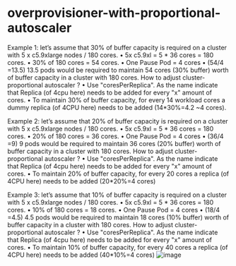 # overprovisioner-with-proportional-autoscaler





Example 1: let’s assume that 30% of buffer capacity is required on a cluster with 5 x c5.9xlarge nodes / 180 cores.
•	5x c5.9xl = 5 * 36 cores = 180 cores.
•	30% of 180 cores = 54 cores.
•	One Pause Pod = 4 cores
•	(54/4 =13.5) 13.5 pods would be required to maintain 54 cores (30% buffer) worth of buffer capacity in a cluster with 180 cores.
How to adjust cluster-proportional autoscaler ?
•	Use "coresPerReplica". As the name indicate that Replica (of 4cpu here) needs to be added for every "x" amount of cores.
•	To maintain 30% of buffer capacity, for every 14 workload cores a dummy replica (of 4CPU here) needs to be added (14*30%=4.2 ~4 cores).
 
Example 2: let’s assume that 20% of buffer capacity is required on a cluster with 5 x c5.9xlarge nodes / 180 cores.
•	5x c5.9xl = 5 * 36 cores = 180 cores.
•	20% of 180 cores = 36 cores.
•	One Pause Pod = 4 cores
•	(36/4 =9) 9 pods would be required to maintain 36 cores (20% buffer) worth of buffer capacity in a cluster with 180 cores.
How to adjust cluster-proportional autoscaler ?
•	Use "coresPerReplica". As the name indicate that Replica (of 4cpu here) needs to be added for every "x" amount of cores.
•	To maintain 20% of buffer capacity, for every 20 cores a replica (of 4CPU here) needs to be added (20*20%=4 cores)
 
Example 3: let’s assume that 10% of buffer capacity is required on a cluster with 5 x c5.9xlarge nodes / 180 cores.
•	5x c5.9xl = 5 * 36 cores = 180 cores.
•	10% of 180 cores = 18 cores.
•	One Pause Pod = 4 cores
•	(18/4 =4.5) 4.5 pods would be required to maintain 18 cores (10% buffer) worth of buffer capacity in a cluster with 180 cores.
How to adjust cluster-proportional autoscaler ?
•	Use "coresPerReplica". As the name indicate that Replica (of 4cpu here) needs to be added for every "x" amount of cores.
•	To maintain 10% of buffer capacity, for every 40 cores a replica (of 4CPU here) needs to be added (40*10%=4 cores)
![image](https://user-images.githubusercontent.com/35518921/179904662-27203312-3c6b-4229-87e4-da23e9ad3a12.png)
